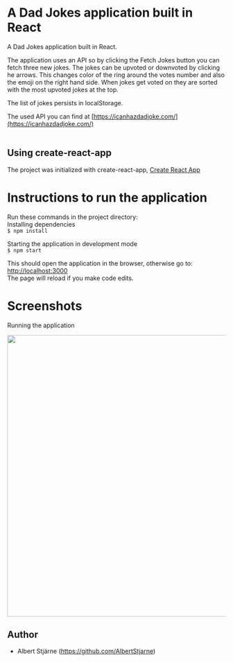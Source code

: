 # A Dad Jokes application built in React

A Dad Jokes application built in React.

The application uses an API so by clicking the Fetch Jokes button you can fetch three new jokes. The jokes can be upvoted or downvoted by clicking he arrows. This changes color of the ring around the votes number and also the emoji on the right hand side. When jokes get voted on they are sorted with the most upvoted jokes at the top.

The list of jokes persists in localStorage.

The used API you can find at [https://icanhazdadjoke.com/](https://icanhazdadjoke.com/)
<br>
<br>

## Using create-react-app

The project was initialized with create-react-app, [Create React App](https://github.com/facebook/create-react-app)

# Instructions to run the application

Run these commands in the project directory:<br>
Installing dependencies<br>
`$ npm install`

Starting the application in development mode<br>
`$ npm start`

This should open the application in the browser, otherwise go to:<br>
[http://localhost:3000](http://localhost:3000)<br>
The page will reload if you make code edits.

# Screenshots

Running the application

<img src="dad-jokes.gif" width=650>

## Author

- Albert Stjärne (https://github.com/AlbertStjarne)
